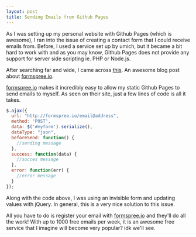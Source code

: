 ```yaml
---
layout: post
title: Sending Emails from Github Pages
---
```

As I was setting up my personal website with Github Pages (which is awesome), I ran into the issue of creating a contact form that I could receive emails from. Before, I used a service set up by umich, but it became a bit hard to work with and as you may know, Github Pages does not provide any support for server side scripting ie. PHP or Node.js.

After searching far and wide, I came across [this](http://sebastien.saunier.me/blog/2014/04/15/you-do-not-need-a-database-for-your-contact-form.html). An awesome blog post about [formspree.io](formspree.io).

[formspree.io](formspree.io) makes it incredibly easy to allow my static Github Pages to send emails to myself. As seen on their site, just a few lines of code is all it takes.

```javascript
$.ajax({
  url: "http://formspree.io/email@address",
  method: 'POST',
  data: $('#myform').serialize(),
  dataType: "json",
  beforeSend: function() {
    //sending message
  },
  success: function(data) {
    //succes message
  },
  error: function(err) {
    //error message
  }
});
```

Along with the code above, I was using an invisible form and updating values with jQuery. In general, this is a very nice solution to this issue.

All you have to do is register your email with [formspree.io](formspree.io) and they'll do all the work! With up to 1000 free emails per week, it is an awesome free service that I imagine will become very popular? idk we'll see.

